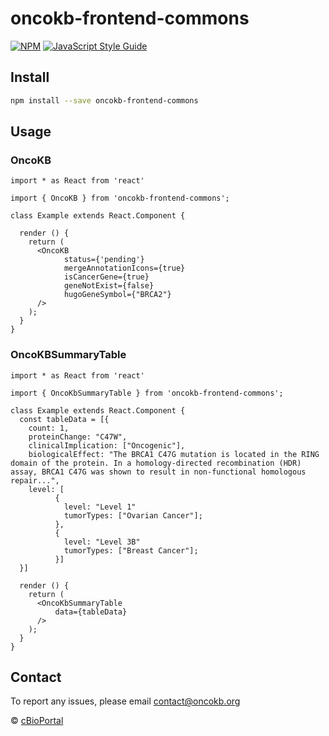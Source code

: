 # oncokb-frontend-commons

> 

[![NPM](https://img.shields.io/npm/v/oncokb-frontend-commons.svg)](https://www.npmjs.com/package/oncokb-frontend-commons) [![JavaScript Style Guide](https://img.shields.io/badge/code_style-standard-brightgreen.svg)](https://standardjs.com)

## Install

```bash
npm install --save oncokb-frontend-commons
```

## Usage

### OncoKB

```tsx
import * as React from 'react'

import { OncoKB } from 'oncokb-frontend-commons';

class Example extends React.Component {

  render () {
    return (
      <OncoKB
            status={'pending'}
            mergeAnnotationIcons={true}
            isCancerGene={true}
            geneNotExist={false}
            hugoGeneSymbol={"BRCA2"}
      />
    );
  }
}
```

### OncoKBSummaryTable

```tsx
import * as React from 'react'

import { OncoKbSummaryTable } from 'oncokb-frontend-commons';

class Example extends React.Component {
  const tableData = [{
    count: 1,
    proteinChange: "C47W",
    clinicalImplication: ["Oncogenic"],
    biologicalEffect: "The BRCA1 C47G mutation is located in the RING domain of the protein. In a homology-directed recombination (HDR) assay, BRCA1 C47G was shown to result in non-functional homologous repair...",
    level: [
          {
            level: "Level 1"
            tumorTypes: ["Ovarian Cancer"];
          },
          {
            level: "Level 3B"
            tumorTypes: ["Breast Cancer"];
          }]
  }]

  render () {
    return (
      <OncoKbSummaryTable
          data={tableData}
      />
    );
  }
}
```

## Contact

To report any issues, please email contact@oncokb.org

 © [cBioPortal](https://github.com/cBioPortal)


